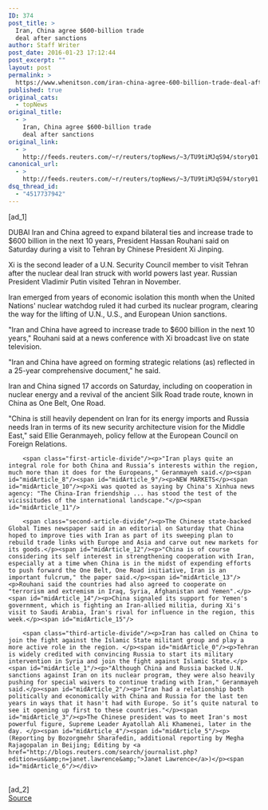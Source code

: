 ```yaml
---
ID: 374
post_title: >
  Iran, China agree $600-billion trade
  deal after sanctions
author: Staff Writer
post_date: 2016-01-23 17:12:44
post_excerpt: ""
layout: post
permalink: >
  https://www.whenitson.com/iran-china-agree-600-billion-trade-deal-after-sanctions/
published: true
original_cats:
  - topNews
original_title:
  - >
    Iran, China agree $600-billion trade
    deal after sanctions
original_link:
  - >
    http://feeds.reuters.com/~r/reuters/topNews/~3/TU9tiMJqS94/story01.htm
canonical_url:
  - >
    http://feeds.reuters.com/~r/reuters/topNews/~3/TU9tiMJqS94/story01.htm
dsq_thread_id:
  - "4517737942"
---
```

 [ad_1]
<br><div id="articleText">
<span id="midArticle_start"/>

<span id="midArticle_0"/><span class="focusParagraph" readability="5"><p><span class="articleLocation">DUBAI</span> Iran and China agreed to expand bilateral ties and increase trade to $600 billion in the next 10 years, President Hassan Rouhani said on Saturday during a visit to Tehran by Chinese President Xi Jinping.</p></span><span id="midArticle_1"/><p>Xi is the second leader of a U.N. Security Council member to visit Tehran after the nuclear deal Iran struck with world powers last year. Russian President Vladimir Putin visited Tehran in November.</p><span id="midArticle_2"/><p>Iran emerged from years of economic isolation this month when the United Nations' nuclear watchdog ruled it had curbed its nuclear program, clearing the way for the lifting of U.N., U.S., and European Union sanctions.</p><span id="midArticle_3"/><p>"Iran and China have agreed to increase trade to $600 billion in the next 10 years," Rouhani said at a news conference with Xi broadcast live on state television.</p><span id="midArticle_4"/><p>"Iran and China have agreed on forming strategic relations (as) reflected in a 25-year comprehensive document," he said.</p><span id="midArticle_5"/><p>Iran and China signed 17 accords on Saturday, including on cooperation in nuclear energy and a revival of the ancient Silk Road trade route, known in China as One Belt, One Road.</p><span id="midArticle_6"/><p>"China is still heavily dependent on Iran for its energy imports and Russia needs Iran in terms of its new security architecture vision for the Middle East," said Ellie Geranmayeh, policy fellow at the European Council on Foreign Relations.</p><span id="midArticle_7"/>
        
        <span class="first-article-divide"/><p>"Iran plays quite an integral role for both China and Russia’s interests within the region, much more than it does for the Europeans," Geranmayeh said.</p><span id="midArticle_8"/><span id="midArticle_9"/><p>NEW MARKETS</p><span id="midArticle_10"/><p>Xi was quoted as saying by China's Xinhua news agency: "The China-Iran friendship ... has stood the test of the vicissitudes of the international landscape."</p><span id="midArticle_11"/>
        
        <span class="second-article-divide"/><p>The Chinese state-backed Global Times newspaper said in an editorial on Saturday that China hoped to improve ties with Iran as part of its sweeping plan to rebuild trade links with Europe and Asia and carve out new markets for its goods.</p><span id="midArticle_12"/><p>"China is of course considering its self interest in strengthening cooperation with Iran, especially at a time when China is in the midst of expending efforts to push forward the One Belt, One Road initiative, Iran is an important fulcrum," the paper said.</p><span id="midArticle_13"/><p>Rouhani said the countries had also agreed to cooperate on "terrorism and extremism in Iraq, Syria, Afghanistan and Yemen".</p><span id="midArticle_14"/><p>China signaled its support for Yemen's government, which is fighting an Iran-allied militia, during Xi's visit to Saudi Arabia, Iran's rival for influence in the region, this week.</p><span id="midArticle_15"/>
        
        <span class="third-article-divide"/><p>Iran has called on China to join the fight against the Islamic State militant group and play a more active role in the region. </p><span id="midArticle_0"/><p>Tehran is widely credited with convincing Russia to start its military intervention in Syria and join the fight against Islamic State.</p><span id="midArticle_1"/><p>"Although China and Russia backed U.N. sanctions against Iran on its nuclear program, they were also heavily pushing for special waivers to continue trading with Iran," Geranmayeh said.</p><span id="midArticle_2"/><p>"Iran had a relationship both politically and economically with China and Russia for the last ten years in ways that it hasn't had with Europe. So it’s quite natural to see it opening up first to these countries."</p><span id="midArticle_3"/><p>The Chinese president was to meet Iran's most powerful figure, Supreme Leader Ayatollah Ali Khamenei, later in the day. </p><span id="midArticle_4"/><span id="midArticle_5"/><p> (Reporting by Bozorgmehr Sharafedin, additional reporting by Megha Rajagopalan in Beijing; Editing by <a href="http://blogs.reuters.com/search/journalist.php?edition=us&amp;n=janet.lawrence&amp;">Janet Lawrence</a>)</p><span id="midArticle_6"/></div>
<br>[ad_2]
<br><a href="http://feeds.reuters.com/~r/reuters/topNews/~3/TU9tiMJqS94/story01.htm">Source </a>